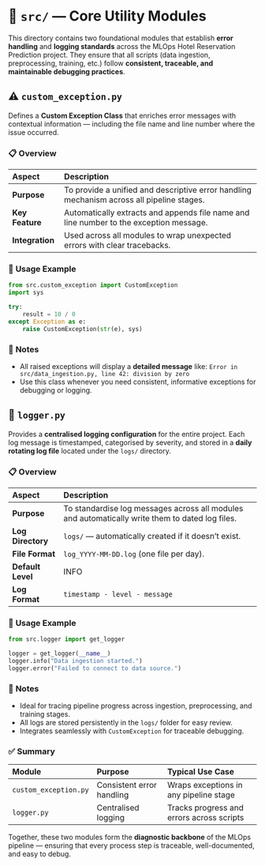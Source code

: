 # 🧱 `src/` — Core Utility Modules

This directory contains two foundational modules that establish **error handling** and **logging standards** across the MLOps Hotel Reservation Prediction project.
They ensure that all scripts (data ingestion, preprocessing, training, etc.) follow **consistent, traceable, and maintainable debugging practices**.

## ⚠️ `custom_exception.py`

Defines a **Custom Exception Class** that enriches error messages with contextual information — including the file name and line number where the issue occurred.

### 📋 **Overview**

| Aspect          | Description                                                                               |
| :-------------- | :---------------------------------------------------------------------------------------- |
| **Purpose**     | To provide a unified and descriptive error handling mechanism across all pipeline stages. |
| **Key Feature** | Automatically extracts and appends file name and line number to the exception message.    |
| **Integration** | Used across all modules to wrap unexpected errors with clear tracebacks.                  |

### 🧩 **Usage Example**

```python
from src.custom_exception import CustomException
import sys

try:
    result = 10 / 0
except Exception as e:
    raise CustomException(str(e), sys)
```

### 🧠 **Notes**

* All raised exceptions will display a **detailed message** like:
  `Error in src/data_ingestion.py, line 42: division by zero`
* Use this class whenever you need consistent, informative exceptions for debugging or logging.

## 🧾 `logger.py`

Provides a **centralised logging configuration** for the entire project.
Each log message is timestamped, categorised by severity, and stored in a **daily rotating log file** located under the `logs/` directory.

### 📋 **Overview**

| Aspect            | Description                                                                                     |
| :---------------- | :---------------------------------------------------------------------------------------------- |
| **Purpose**       | To standardise log messages across all modules and automatically write them to dated log files. |
| **Log Directory** | `logs/` — automatically created if it doesn’t exist.                                            |
| **File Format**   | `log_YYYY-MM-DD.log` (one file per day).                                                        |
| **Default Level** | INFO                                                                                            |
| **Log Format**    | `timestamp - level - message`                                                                   |

### 🧩 **Usage Example**

```python
from src.logger import get_logger

logger = get_logger(__name__)
logger.info("Data ingestion started.")
logger.error("Failed to connect to data source.")
```

### 🧠 **Notes**

* Ideal for tracing pipeline progress across ingestion, preprocessing, and training stages.
* All logs are stored persistently in the `logs/` folder for easy review.
* Integrates seamlessly with `CustomException` for traceable debugging.

### ✅ **Summary**

| Module                | Purpose                   | Typical Use Case                          |
| :-------------------- | :------------------------ | :---------------------------------------- |
| `custom_exception.py` | Consistent error handling | Wraps exceptions in any pipeline stage    |
| `logger.py`           | Centralised logging       | Tracks progress and errors across scripts |

Together, these two modules form the **diagnostic backbone** of the MLOps pipeline — ensuring that every process step is traceable, well-documented, and easy to debug.
